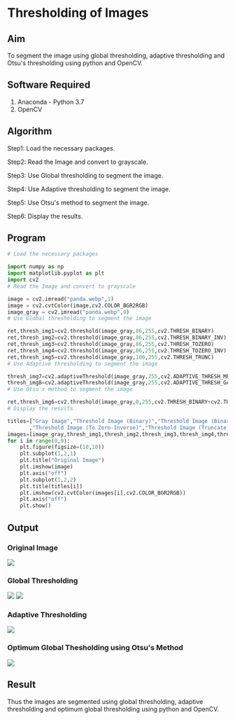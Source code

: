 # Thresholding of Images
## Aim
To segment the image using global thresholding, adaptive thresholding and Otsu's thresholding using python and OpenCV.

## Software Required
1. Anaconda - Python 3.7
2. OpenCV

## Algorithm

Step1:
Load the necessary packages.

Step2:
Read the Image and convert to grayscale.

Step3:
Use Global thresholding to segment the image.

Step4:
Use Adaptive thresholding to segment the image.

Step5:
Use Otsu's method to segment the image.

Step6:
Display the results.
## Program

```python
# Load the necessary packages

import numpy as np
import matplotlib.pyplot as plt
import cv2
# Read the Image and convert to grayscale

image = cv2.imread("panda.webp",1)
image = cv2.cvtColor(image,cv2.COLOR_BGR2RGB)
image_gray = cv2.imread("panda.webp",0)
# Use Global thresholding to segment the image

ret,thresh_img1=cv2.threshold(image_gray,86,255,cv2.THRESH_BINARY)
ret,thresh_img2=cv2.threshold(image_gray,86,255,cv2.THRESH_BINARY_INV)
ret,thresh_img3=cv2.threshold(image_gray,86,255,cv2.THRESH_TOZERO)
ret,thresh_img4=cv2.threshold(image_gray,86,255,cv2.THRESH_TOZERO_INV)
ret,thresh_img5=cv2.threshold(image_gray,100,255,cv2.THRESH_TRUNC)
# Use Adaptive thresholding to segment the image

thresh_img7=cv2.adaptiveThreshold(image_gray,255,cv2.ADAPTIVE_THRESH_MEAN_C,cv2.THRESH_BINARY,11,2)
thresh_img8=cv2.adaptiveThreshold(image_gray,255,cv2.ADAPTIVE_THRESH_GAUSSIAN_C,cv2.THRESH_BINARY,11,2)
# Use Otsu's method to segment the image 

ret,thresh_img6=cv2.threshold(image_gray,0,255,cv2.THRESH_BINARY+cv2.THRESH_OTSU)
# Display the results

titles=["Gray Image","Threshold Image (Binary)","Threshold Image (Binary Inverse)","Threshold Image (To Zero)"
       ,"Threshold Image (To Zero-Inverse)","Threshold Image (Truncate)",,"Adaptive Threshold (Mean)","Adaptive Threshold (Gaussian)","Otsu"]
images=[image_gray,thresh_img1,thresh_img2,thresh_img3,thresh_img4,thresh_img5,thresh_img6,thresh_img7,thresh_img8]
for i in range(0,9):
    plt.figure(figsize=(10,10))
    plt.subplot(1,2,1)
    plt.title("Original Image")
    plt.imshow(image)
    plt.axis("off")
    plt.subplot(1,2,2)
    plt.title(titles[i])
    plt.imshow(cv2.cvtColor(images[i],cv2.COLOR_BGR2RGB))
    plt.axis("off")
    plt.show()


```
## Output

### Original Image
![](91.png)

### Global Thresholding
![](92.png)
![](93.png)

### Adaptive Thresholding
![](94.png)
### Optimum Global Thesholding using Otsu's Method
![](95.png)


## Result
Thus the images are segmented using global thresholding, adaptive thresholding and optimum global thresholding using python and OpenCV.

